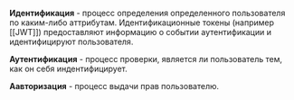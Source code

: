 **Идентификация** - процесс определения определенного пользователя по каким-либо аттрибутам. Идентификационные токены (например [[JWT]]) предоставляют информацию о событии аутентификации и идентифицируют пользователя.

**Аутентификация** - процесс проверки, является ли пользователь тем, как он себя индентифицирует.

**Аавторизация** - процесс выдачи прав пользователю.
